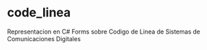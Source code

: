 # code_linea
Representacion en C# Forms sobre
Codigo de Linea de Sistemas de Comunicaciones Digitales
